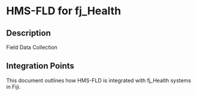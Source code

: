 # HMS-FLD for fj_Health

## Description

Field Data Collection

## Integration Points

This document outlines how HMS-FLD is integrated with fj_Health systems in Fiji.

